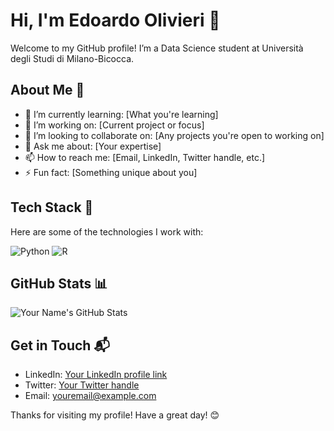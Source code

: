 # Hi, I'm Edoardo Olivieri 👋

Welcome to my GitHub profile! I’m a Data Science student at Università degli Studi di Milano-Bicocca. 

## About Me 🌟
- 🌱 I’m currently learning: [What you're learning]
- 🔭 I’m working on: [Current project or focus]
- 👯 I’m looking to collaborate on: [Any projects you're open to working on]
- 💬 Ask me about: [Your expertise]
- 📫 How to reach me: [Email, LinkedIn, Twitter handle, etc.]
- ⚡ Fun fact: [Something unique about you]

## Tech Stack 🚀
Here are some of the technologies I work with:

![Python](https://img.shields.io/badge/-Python-3776AB?style=flat-square&logo=python&logoColor=FFD43B&labelColor=ffffff)
![R](https://img.shields.io/badge/-R-blue?style=flat-square&logo=r)

## GitHub Stats 📊
![Your Name's GitHub Stats](https://github-readme-stats.vercel.app/api?username=yourusername&show_icons=true&theme=radical)

## Get in Touch 📬
- LinkedIn: [Your LinkedIn profile link](https://linkedin.com/in/yourname)
- Twitter: [Your Twitter handle](https://twitter.com/yourhandle)
- Email: [youremail@example.com](mailto:youremail@example.com)

Thanks for visiting my profile! Have a great day! 😊
